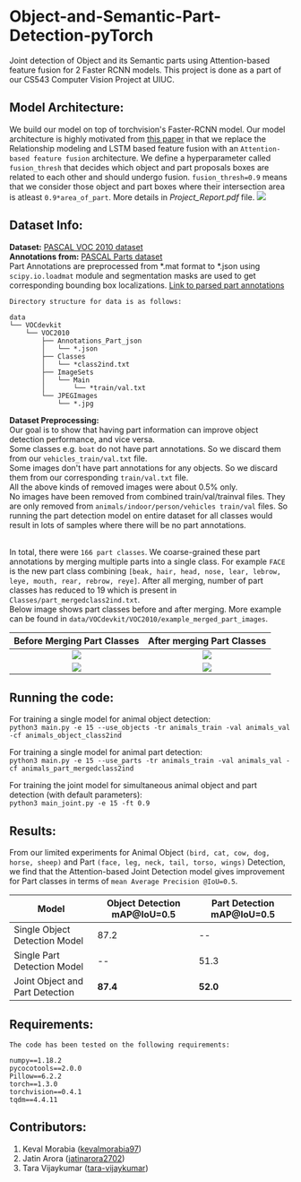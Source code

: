 # Object-and-Semantic-Part-Detection-pyTorch
Joint detection of Object and its Semantic parts using Attention-based feature fusion for 2 Faster RCNN models. This project is done as a part of our CS543 Computer Vision Project at UIUC.

## Model Architecture:
We build our model on top of torchvision's Faster-RCNN model. Our model architecture is highly motivated from [this paper](https://link.springer.com/chapter/10.1007/978-3-030-20873-8_32) in that we replace the Relationship modeling and LSTM based feature fusion with an ```Attention-based feature fusion``` architecture.
We define a hyperparameter called ```fusion_thresh``` that decides which object and part proposals boxes are related to each other and should undergo fusion. ```fusion_thresh=0.9``` means that we consider those object and part boxes where their intersection area is atleast ```0.9*area_of_part```. More details in _Project_Report.pdf_ file.
![](https://github.com/kevalmorabia97/Object-and-Semantic-Part-Detection-pyTorch/blob/master/extra/architecture.png)

## Dataset Info:
**Dataset:** [PASCAL VOC 2010 dataset](http://host.robots.ox.ac.uk/pascal/VOC/voc2010/index.html#devkit)<br>
**Annotations from:** [PASCAL Parts dataset](http://roozbehm.info/pascal-parts/pascal-parts.html)
<br>Part Annotations are preprocessed from  \*.mat format to \*.json using ```scipy.io.loadmat``` module and segmentation masks are used to get corresponding bounding box localizations. [Link to parsed part annotations](https://drive.google.com/drive/folders/1sF1NY0VygsvoGvRkp90e3x5zYgx7RRKc?usp=sharing)

```
Directory structure for data is as follows:

data
└── VOCdevkit
    └── VOC2010
        ├── Annotations_Part_json
        │   └── *.json
        ├── Classes
        │   └── *class2ind.txt
        ├── ImageSets
        │   └── Main
        │       └── *train/val.txt
        └── JPEGImages
            └── *.jpg
```

**Dataset Preprocessing:**
<br>Our goal is to show that having part information can improve object detection performance, and vice versa.
<br>Some classes e.g. ```boat``` do not have part annotations. So we discard them from our ```vehicles_train/val.txt``` file.
<br>Some images don't have part annotations for any objects. So we discard them from our corresponding ```train/val.txt``` file.
<br>All the above kinds of removed images were about 0.5% only.
<br>No images have been removed from combined train/val/trainval files. They are only removed from ```animals/indoor/person/vehicles train/val``` files. So running the part detection model on entire dataset for all classes would result in lots of samples where there will be no part annotations.

<br>In total, there were ```166 part classes```. We coarse-grained these part annotations by merging multiple parts into a single class. For example ```FACE``` is the new part class combining ```[beak, hair, head, nose, lear, lebrow, leye, mouth, rear, rebrow, reye]```. After all merging, number of part classes has reduced to 19 which is present in ```Classes/part_mergedclass2ind.txt```.
<br> Below image shows part classes before and after merging. More example can be found in ```data/VOCdevkit/VOC2010/example_merged_part_images```.

Before Merging Part Classes|After merging Part Classes
:-------------------------:|:-------------------------:
![](https://github.com/kevalmorabia97/Object-and-Semantic-Part-Detection-pyTorch/blob/master/data/VOCdevkit/VOC2010/example_merged_part_images/2008_000217_allparts.jpg)  |  ![](https://github.com/kevalmorabia97/Object-and-Semantic-Part-Detection-pyTorch/blob/master/data/VOCdevkit/VOC2010/example_merged_part_images/2008_000217_mergedparts.jpg)
![](https://github.com/kevalmorabia97/Object-and-Semantic-Part-Detection-pyTorch/blob/master/data/VOCdevkit/VOC2010/example_merged_part_images/2008_000112_allparts.jpg)  |  ![](https://github.com/kevalmorabia97/Object-and-Semantic-Part-Detection-pyTorch/blob/master/data/VOCdevkit/VOC2010/example_merged_part_images/2008_000112_mergedparts.jpg)

## Running the code:
For training a single model for animal object detection:<br>
```python3 main.py -e 15 --use_objects -tr animals_train -val animals_val -cf animals_object_class2ind```

For training a single model for animal part detection:<br>
```python3 main.py -e 15 --use_parts -tr animals_train -val animals_val -cf animals_part_mergedclass2ind```

For training the joint model for simultaneous animal object and part detection (with default parameters):<br>
```python3 main_joint.py -e 15 -ft 0.9```

## Results:
From our limited experiments for Animal Object ```(bird, cat, cow, dog, horse, sheep)``` and Part ```(face, leg, neck, tail, torso, wings)``` Detection, we find that the Attention-based Joint Detection model gives  improvement for Part classes in terms of ```mean Average Precision @IoU=0.5```.

| Model | Object Detection mAP@IoU=0.5 | Part Detection mAP@IoU=0.5 |
| ------------- | ------------- | ------------- |
| Single Object Detection Model  | 87.2  | --  |
| Single Part Detection Model | --  | 51.3  |
| Joint Object and Part Detection | **87.4**  | **52.0**  |

## Requirements:
```
The code has been tested on the following requirements:

numpy==1.18.2
pycocotools==2.0.0
Pillow==6.2.2
torch==1.3.0
torchvision==0.4.1
tqdm==4.4.11
```

## Contributors:
1. Keval Morabia ([kevalmorabia97](https://github.com/kevalmorabia97/))
2. Jatin Arora ([jatinarora2702](https://github.com/jatinarora2702))
3. Tara Vijaykumar ([tara-vijaykumar](https://github.com/tara-vijaykumar))
